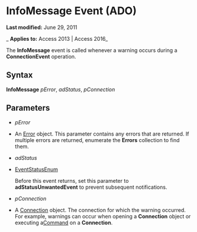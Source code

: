 
# InfoMessage Event (ADO)

 **Last modified:** June 29, 2011

 _ **Applies to:** Access 2013 | Access 2016_



The  **InfoMessage** event is called whenever a warning occurs during a **ConnectionEvent** operation.

## Syntax

 **InfoMessage** _pError_, _adStatus_, _pConnection_


## Parameters


-  _pError_
    
- An [Error](97e478bf-8b25-03a8-9358-abba5069cba3.md) object. This parameter contains any errors that are returned. If multiple errors are returned, enumerate the **Errors** collection to find them.
    
-  _adStatus_
    
- [EventStatusEnum](ae1711bc-2af5-04fd-7d8c-222d8afc9d3d.md)
    
    Before this event returns, set this parameter to  **adStatusUnwantedEvent** to prevent subsequent notifications.
    
-  _pConnection_
    
- A [Connection](c16023aa-0321-2513-ee71-255d6ffba03d.md) object. The connection for which the warning occurred. For example, warnings can occur when opening a **Connection** object or executing a[Command](64f4ef03-f858-c004-b891-0c96d13a5e6e.md) on a **Connection**.
    
